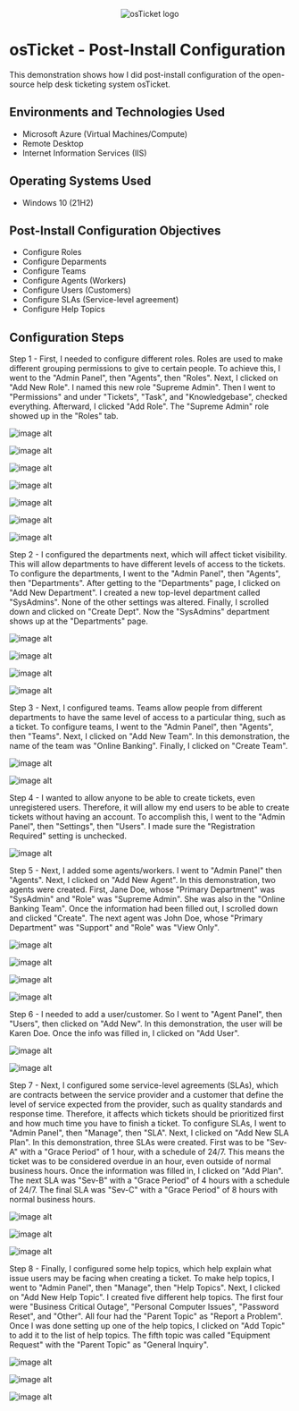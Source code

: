 <p align="center">
<img src="https://i.imgur.com/Clzj7Xs.png" alt="osTicket logo"/>
</p>

<h1>osTicket - Post-Install Configuration</h1>
This demonstration shows how I did post-install configuration of the open-source help desk ticketing system osTicket.<br />


<h2>Environments and Technologies Used</h2>

- Microsoft Azure (Virtual Machines/Compute)
- Remote Desktop
- Internet Information Services (IIS)

<h2>Operating Systems Used </h2>

- Windows 10</b> (21H2)

<h2>Post-Install Configuration Objectives</h2>

- Configure Roles
- Configure Deparments 
- Configure Teams
- Configure Agents (Workers) 
- Configure Users (Customers)
- Configure SLAs (Service-level agreement)
- Configure Help Topics 

<h2>Configuration Steps</h2>

Step 1 - First, I needed to configure different roles. Roles are used to make different grouping permissions to give to certain people. To achieve this, I went to the "Admin Panel", then "Agents", then "Roles". Next, I clicked on "Add New Role". I named this new role "Supreme Admin". Then I went to "Permissions" and under "Tickets", "Task", and "Knowledgebase", checked everything. Afterward, I clicked "Add Role". The "Supreme Admin" role showed up in the "Roles" tab.

![image alt](https://github.com/brianknutson/post-install-config/blob/f78dcb09213c664b1e414b3ed9e989efc67db292/1.1.PNG)

![image alt](https://github.com/brianknutson/post-install-config/blob/f78dcb09213c664b1e414b3ed9e989efc67db292/1.2.PNG)

![image alt](https://github.com/brianknutson/post-install-config/blob/f78dcb09213c664b1e414b3ed9e989efc67db292/1.3.PNG)

![image alt](https://github.com/brianknutson/post-install-config/blob/f78dcb09213c664b1e414b3ed9e989efc67db292/1.4.PNG)

![image alt](https://github.com/brianknutson/post-install-config/blob/f78dcb09213c664b1e414b3ed9e989efc67db292/1.5.PNG)

![image alt](https://github.com/brianknutson/post-install-config/blob/f78dcb09213c664b1e414b3ed9e989efc67db292/1.6.PNG)

![image alt](https://github.com/brianknutson/post-install-config/blob/f78dcb09213c664b1e414b3ed9e989efc67db292/1.7.PNG)

Step 2 - I configured the departments next, which will affect ticket visibility. This will allow departments to have different levels of access to the tickets. To configure the departments, I went to the "Admin Panel", then "Agents", then "Departments". After getting to the "Departments" page, I clicked on "Add New Department". I created a new top-level department called "SysAdmins". None of the other settings was altered. Finally, I scrolled down and clicked on "Create Dept". Now the "SysAdmins" department shows up at the "Departments" page. 

![image alt](https://github.com/brianknutson/post-install-config/blob/835a49d4d2d79c058be4d9b8d7894b7e5e0f4e93/2.1.PNG)

![image alt](https://github.com/brianknutson/post-install-config/blob/835a49d4d2d79c058be4d9b8d7894b7e5e0f4e93/2.2.PNG)

![image alt](https://github.com/brianknutson/post-install-config/blob/835a49d4d2d79c058be4d9b8d7894b7e5e0f4e93/2.3.PNG)

![image alt](https://github.com/brianknutson/post-install-config/blob/835a49d4d2d79c058be4d9b8d7894b7e5e0f4e93/2.4.PNG)


Step 3 - Next, I configured teams. Teams allow people from different departments to have the same level of access to a particular thing, such as a ticket. To configure teams, I went to the "Admin Panel", then "Agents", then "Teams". Next, I clicked on "Add New Team". In this demonstration, the name of the team was "Online Banking". Finally, I clicked on "Create Team". 

![image alt](https://github.com/brianknutson/post-install-config/blob/c7faf5c83031f36ec5bb9770bcae609b5ac9b791/3.1.PNG)

![image alt](https://github.com/brianknutson/post-install-config/blob/c7faf5c83031f36ec5bb9770bcae609b5ac9b791/3.2.PNG)

Step 4 - I wanted to allow anyone to be able to create tickets, even unregistered users. Therefore, it will allow my end users to be able to create tickets without having an account. To accomplish this, I went to the "Admin Panel", then "Settings", then "Users". I made sure the "Registration Required" setting is unchecked.  

![image alt](https://github.com/brianknutson/post-install-config/blob/77aef9b752da7d75e3911aac8ef013b81fb709f5/Capture.PNG)

Step 5 - Next, I added some agents/workers. I went to "Admin Panel" then "Agents". Next, I clicked on "Add New Agent". In this demonstration, two agents were created. First, Jane Doe, whose "Primary Department" was "SysAdmin" and "Role" was "Supreme Admin". She was also in the "Online Banking Team". Once the information had been filled out, I scrolled down and clicked "Create". The next agent was John Doe, whose "Primary Department" was "Support" and "Role" was "View Only". 

![image alt](https://github.com/brianknutson/post-install-config/blob/6672acf6a38580d85630640bef58f9481726721a/3.51.PNG)

![image alt](https://github.com/brianknutson/post-install-config/blob/6672acf6a38580d85630640bef58f9481726721a/3.52.PNG)

![image alt](https://github.com/brianknutson/post-install-config/blob/6672acf6a38580d85630640bef58f9481726721a/3.53.PNG)

![image alt](https://github.com/brianknutson/post-install-config/blob/6672acf6a38580d85630640bef58f9481726721a/3.54.PNG)

Step 6 - I needed to add a user/customer. So I went to "Agent Panel", then "Users", then clicked on "Add New". In this demonstration, the user will be Karen Doe. Once the info was filled in, I clicked on "Add User". 

![image alt](https://github.com/brianknutson/post-install-config/blob/adb8a9b57955ac7a2a5ad3a842ee952b1f3c7c58/3.61.PNG)

![image alt](https://github.com/brianknutson/post-install-config/blob/adb8a9b57955ac7a2a5ad3a842ee952b1f3c7c58/3.62.PNG)

Step 7 - Next, I configured some service-level agreements (SLAs), which are contracts between the service provider and a customer that define the level of service expected from the provider, such as quality standards and response time. Therefore, it affects which tickets should be prioritized first and how much time you have to finish a ticket. To configure SLAs, I went to "Admin Panel", then "Manage", then "SLA". Next, I clicked on "Add New SLA Plan". In this demonstration, three SLAs were created. First was to be "Sev-A" with a "Grace Period" of 1 hour, with a schedule of 24/7. This means the ticket was to be considered overdue in an hour, even outside of normal business hours. Once the information was filled in, I clicked on "Add Plan". The next SLA was "Sev-B" with a "Grace Period" of 4 hours with a schedule of 24/7. The final SLA was "Sev-C" with a "Grace Period" of 8 hours with normal business hours. 

![image alt](https://github.com/brianknutson/post-install-config/blob/84f5f5ca628b21645dc99822d3de05f4eddd1f34/7.1.PNG)

![image alt](https://github.com/brianknutson/post-install-config/blob/84f5f5ca628b21645dc99822d3de05f4eddd1f34/7.2.PNG)

![image alt](https://github.com/brianknutson/post-install-config/blob/84f5f5ca628b21645dc99822d3de05f4eddd1f34/7.3.PNG)

Step 8 - Finally, I configured some help topics, which help explain what issue users may be facing when creating a ticket. To make help topics, I went to "Admin Panel", then "Manage", then "Help Topics". Next, I clicked on "Add New Help Topic". I created five different help topics. The first four were "Business Critical Outage", "Personal Computer Issues", "Password Reset", and "Other". All four had the "Parent Topic" as "Report a Problem". Once I was done setting up one of the help topics, I clicked on "Add Topic" to add it to the list of help topics. The fifth topic was called "Equipment Request" with the "Parent Topic" as "General Inquiry".   

![image alt](https://github.com/brianknutson/post-install-config/blob/658f955e78ec6293a69215458f329c386bb27cfc/8.1.PNG)

![image alt](https://github.com/brianknutson/post-install-config/blob/658f955e78ec6293a69215458f329c386bb27cfc/8.2.PNG)

![image alt](https://github.com/brianknutson/post-install-config/blob/658f955e78ec6293a69215458f329c386bb27cfc/8.3.PNG)

